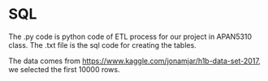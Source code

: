 # SQL
 
The .py code is python code of ETL process for our project in APAN5310 class.
The .txt file is the sql code for creating the tables.

The data comes from https://www.kaggle.com/jonamjar/h1b-data-set-2017,
we selected the first 10000 rows.
